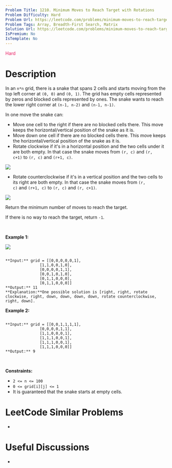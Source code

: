 ```yaml
---
Problem Title: 1210. Minimum Moves to Reach Target with Rotations
Problem Difficulty: Hard
Problem Url: https://leetcode.com/problems/minimum-moves-to-reach-target-with-rotations/
Problem Tags: Array, Breadth-First Search, Matrix
Solution Url: https://leetcode.com/problems/minimum-moves-to-reach-target-with-rotations/solution/
IsPremium: No
IsTemplate: No
---
```


<span style="color: rgb(233, 30, 99);">Hard</span>

# Description

In an `n*n` grid, there is a snake that spans 2 cells and starts moving from the top left corner at `(0, 0)` and `(0, 1)`. The grid has empty cells represented by zeros and blocked cells represented by ones. The snake wants to reach the lower right corner at `(n-1, n-2)` and `(n-1, n-1)`.


In one move the snake can:


* Move one cell to the right if there are no blocked cells there. This move keeps the horizontal/vertical position of the snake as it is.
* Move down one cell if there are no blocked cells there. This move keeps the horizontal/vertical position of the snake as it is.
* Rotate clockwise if it's in a horizontal position and the two cells under it are both empty. In that case the snake moves from `(r, c)` and `(r, c+1)` to `(r, c)` and `(r+1, c)`.  

![](https://assets.leetcode.com/uploads/2019/09/24/image-2.png)
* Rotate counterclockwise if it's in a vertical position and the two cells to its right are both empty. In that case the snake moves from `(r, c)` and `(r+1, c)` to `(r, c)` and `(r, c+1)`.  

![](https://assets.leetcode.com/uploads/2019/09/24/image-1.png)


Return the minimum number of moves to reach the target.


If there is no way to reach the target, return `-1`.


 


**Example 1:**


**![](https://assets.leetcode.com/uploads/2019/09/24/image.png)**



```

**Input:** grid = [[0,0,0,0,0,1],
               [1,1,0,0,1,0],
               [0,0,0,0,1,1],
               [0,0,1,0,1,0],
               [0,1,1,0,0,0],
               [0,1,1,0,0,0]]
**Output:** 11
**Explanation:**One possible solution is [right, right, rotate clockwise, right, down, down, down, down, rotate counterclockwise, right, down].

```

**Example 2:**



```

**Input:** grid = [[0,0,1,1,1,1],
               [0,0,0,0,1,1],
               [1,1,0,0,0,1],
               [1,1,1,0,0,1],
               [1,1,1,0,0,1],
               [1,1,1,0,0,0]]
**Output:** 9

```

 


**Constraints:**


* `2 <= n <= 100`
* `0 <= grid[i][j] <= 1`
* It is guaranteed that the snake starts at empty cells.




# LeetCode Similar Problems

- []()

# Useful Discussions

- []()
